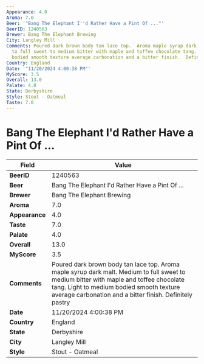 ```yaml
---
Appearance: 4.0
Aroma: 7.0
Beer: '"Bang The Elephant I''d Rather Have a Pint Of ..."'
BeerID: 1240563
Brewer: Bang The Elephant Brewing
City: Langley Mill
Comments: Poured dark brown body tan lace top.  Aroma maple syrup dark malt. Medium
  to full sweet to medium bitter with maple and toffee chocolate tang.  Light to medium
  bodied smooth texture average carbonation and a bitter finish.  Definitely pastry
Country: England
Date: '"11/20/2024 4:00:38 PM"'
MyScore: 3.5
Overall: 13.0
Palate: 4.0
State: Derbyshire
Style: Stout - Oatmeal
Taste: 7.0
---
```


# Bang The Elephant I'd Rather Have a Pint Of ...

| Field         | Value |
|---------------|-------|
| **BeerID** | 1240563 |
| **Beer** | Bang The Elephant I'd Rather Have a Pint Of ... |
| **Brewer** | Bang The Elephant Brewing |
| **Aroma** | 7.0 |
| **Appearance** | 4.0 |
| **Taste** | 7.0 |
| **Palate** | 4.0 |
| **Overall** | 13.0 |
| **MyScore** | 3.5 |
| **Comments** | Poured dark brown body tan lace top.  Aroma maple syrup dark malt. Medium to full sweet to medium bitter with maple and toffee chocolate tang.  Light to medium bodied smooth texture average carbonation and a bitter finish.  Definitely pastry |
| **Date** | 11/20/2024 4:00:38 PM |
| **Country** | England |
| **State** | Derbyshire |
| **City** | Langley Mill |
| **Style** | Stout - Oatmeal |
